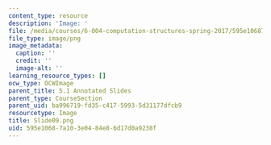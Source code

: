 ```yaml
---
content_type: resource
description: 'Image: '
file: /media/courses/6-004-computation-structures-spring-2017/595e10687a103e0484e86d17d0a9238f_Slide09.png
file_type: image/png
image_metadata:
  caption: ''
  credit: ''
  image-alt: ''
learning_resource_types: []
ocw_type: OCWImage
parent_title: 5.1 Annotated Slides
parent_type: CourseSection
parent_uid: ba996719-fd35-c417-5993-5d31177dfcb9
resourcetype: Image
title: Slide09.png
uid: 595e1068-7a10-3e04-84e8-6d17d0a9238f
---
```

